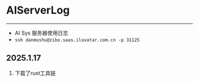 # AIServerLog
---
- AI Sys 服务器使用日志
- `ssh danmushu@zibo.saas.iluvatar.com.cn -p 31125`

## 2025.1.17
1. 下载了rust工具链
